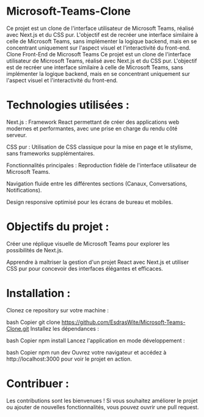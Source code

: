 # Microsoft-Teams-Clone
Ce projet est un clone de l'interface utilisateur de Microsoft Teams, réalisé avec Next.js et du CSS pur. L'objectif est de recréer une interface similaire à celle de Microsoft Teams, sans implémenter la logique backend, mais en se concentrant uniquement sur l'aspect visuel et l'interactivité du front-end.
Clone Front-End de Microsoft Teams
Ce projet est un clone de l'interface utilisateur de Microsoft Teams, réalisé avec Next.js et du CSS pur. L'objectif est de recréer une interface similaire à celle de Microsoft Teams, sans implémenter la logique backend, mais en se concentrant uniquement sur l'aspect visuel et l'interactivité du front-end.

# Technologies utilisées :
Next.js : Framework React permettant de créer des applications web modernes et performantes, avec une prise en charge du rendu côté serveur.

CSS pur : Utilisation de CSS classique pour la mise en page et le stylisme, sans frameworks supplémentaires.

Fonctionnalités principales :
Reproduction fidèle de l'interface utilisateur de Microsoft Teams.

Navigation fluide entre les différentes sections (Canaux, Conversations, Notifications).

Design responsive optimisé pour les écrans de bureau et mobiles.

# Objectifs du projet :
Créer une réplique visuelle de Microsoft Teams pour explorer les possibilités de Next.js.

Apprendre à maîtriser la gestion d'un projet React avec Next.js et utiliser CSS pur pour concevoir des interfaces élégantes et efficaces.

# Installation :
Clonez ce repository sur votre machine :

bash
Copier
git clone https://github.com/EsdrasWite/Microsoft-Teams-Clone.git
Installez les dépendances :

bash
Copier
npm install
Lancez l'application en mode développement :

bash
Copier
npm run dev
Ouvrez votre navigateur et accédez à http://localhost:3000 pour voir le projet en action.

# Contribuer :
Les contributions sont les bienvenues ! Si vous souhaitez améliorer le projet ou ajouter de nouvelles fonctionnalités, vous pouvez ouvrir une pull request.
